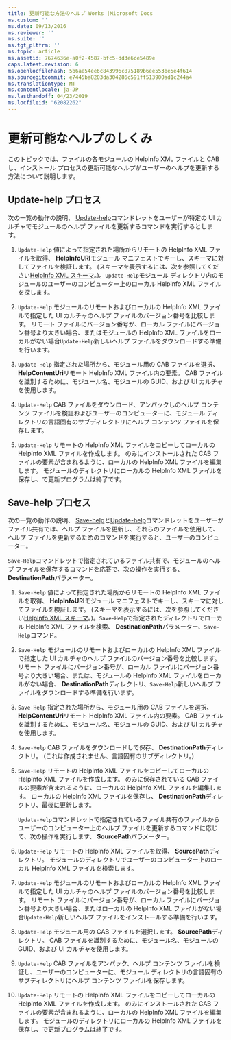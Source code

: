 ```yaml
---
title: 更新可能な方法のヘルプ Works |Microsoft Docs
ms.custom: ''
ms.date: 09/13/2016
ms.reviewer: ''
ms.suite: ''
ms.tgt_pltfrm: ''
ms.topic: article
ms.assetid: 7674636e-a0f2-4587-bfc5-dd3e6ce5489e
caps.latest.revision: 6
ms.openlocfilehash: 5b6ae54ee6c843996c875189b6ee553be5e4f614
ms.sourcegitcommit: e7445ba8203da304286c591ff513900ad1c244a4
ms.translationtype: MT
ms.contentlocale: ja-JP
ms.lasthandoff: 04/23/2019
ms.locfileid: "62082262"
---
```

# <a name="how-updatable-help-works"></a>更新可能なヘルプのしくみ

このトピックでは、ファイルの各モジュールの HelpInfo XML ファイルと CAB し、インストール プロセスの更新可能なヘルプがユーザーのヘルプを更新する方法について説明します。

## <a name="the-update-help-process"></a>Update-help プロセス

次の一覧の動作の説明、 [Update-help](/powershell/module/Microsoft.PowerShell.Core/Update-Help)コマンドレットをユーザーが特定の UI カルチャでモジュールのヘルプ ファイルを更新するコマンドを実行するとします。

1. `Update-Help` 値によって指定された場所からリモートの HelpInfo XML ファイルを取得、 **HelpInfoURI**モジュール マニフェストでキーし、スキーマに対してファイルを検証します。 (スキーマを表示するには、次を参照してください[HelpInfo XML スキーマ](./helpinfo-xml-schema.md)。)。`Update-Help`モジュール ディレクトリ内のモジュールのユーザーのコンピューター上のローカル HelpInfo XML ファイルを探します。

2. `Update-Help` モジュールのリモートおよびローカルの HelpInfo XML ファイルで指定した UI カルチャのヘルプ ファイルのバージョン番号を比較します。 リモート ファイルにバージョン番号が、ローカル ファイルにバージョン番号より大きい場合、またはモジュールの HelpInfo XML ファイルをローカルがない場合`Update-Help`新しいヘルプ ファイルをダウンロードする準備を行います。

3. `Update-Help` 指定された場所から、モジュール用の CAB ファイルを選択、 **HelpContentUri**リモート HelpInfo XML ファイル内の要素。 CAB ファイルを識別するために、モジュール名、モジュールの GUID、および UI カルチャを使用します。

4. `Update-Help` CAB ファイルをダウンロード、アンパックしのヘルプ コンテンツ ファイルを検証およびユーザーのコンピューターに、モジュール ディレクトリの言語固有のサブディレクトリにヘルプ コンテンツ ファイルを保存します。

5. `Update-Help` リモートの HelpInfo XML ファイルをコピーしてローカルの HelpInfo XML ファイルを作成します。 のみにインストールされた CAB ファイルの要素が含まれるように、ローカルの HelpInfo XML ファイルを編集します。 モジュールのディレクトリにローカルの HelpInfo XML ファイルを保存し、で更新プログラムは終了です。

## <a name="the-save-help-process"></a>Save-help プロセス

次の一覧の動作の説明、 [Save-help](/powershell/module/Microsoft.PowerShell.Core/Save-Help)と[Update-help](/powershell/module/Microsoft.PowerShell.Core/Update-Help)コマンドレットをユーザーがファイル共有では、ヘルプ ファイルを更新し、それらのファイルを使用して、ヘルプ ファイルを更新するためのコマンドを実行すると、ユーザーのコンピューター。

`Save-Help`コマンドレットで指定されているファイル共有で、モジュールのヘルプ ファイルを保存するコマンドを応答で、次の操作を実行する、 **DestinationPath**パラメーター。

1. `Save-Help` 値によって指定された場所からリモートの HelpInfo XML ファイルを取得、 **HelpInfoURI**モジュール マニフェストでキーし、スキーマに対してファイルを検証します。 (スキーマを表示するには、次を参照してください[HelpInfo XML スキーマ](./helpinfo-xml-schema.md)。)。`Save-Help`で指定されたディレクトリでローカル HelpInfo XML ファイルを検索、 **DestinationPath**パラメーター、`Save-Help`コマンド。

2. `Save-Help` モジュールのリモートおよびローカルの HelpInfo XML ファイルで指定した UI カルチャのヘルプ ファイルのバージョン番号を比較します。 リモート ファイルにバージョン番号が、ローカル ファイルにバージョン番号より大きい場合、または、モジュールの HelpInfo XML ファイルをローカルがない場合、 **DestinationPath**ディレクトリ、`Save-Help`新しいヘルプ ファイルをダウンロードする準備を行います。

3. `Save-Help` 指定された場所から、モジュール用の CAB ファイルを選択、 **HelpContentUri**リモート HelpInfo XML ファイル内の要素。 CAB ファイルを識別するために、モジュール名、モジュールの GUID、および UI カルチャを使用します。

4. `Save-Help` CAB ファイルをダウンロードしで保存、 **DestinationPath**ディレクトリ。 (これは作成されません、言語固有のサブディレクトリ。)

5. `Save-Help` リモートの HelpInfo XML ファイルをコピーしてローカルの HelpInfo XML ファイルを作成します。 のみに保存されている CAB ファイルの要素が含まれるように、ローカルの HelpInfo XML ファイルを編集します。 ローカルの HelpInfo XML ファイルを保存し、 **DestinationPath**ディレクトリ、最後に更新します。

   `Update-Help`コマンドレットで指定されているファイル共有のファイルからユーザーのコンピューター上のヘルプ ファイルを更新するコマンドに応じて、次の操作を実行します、 **SourcePath**パラメーター。

1. `Update-Help` リモートの HelpInfo XML ファイルを取得、 **SourcePath**ディレクトリ。 モジュールのディレクトリでユーザーのコンピューター上のローカル HelpInfo XML ファイルを検索します。

2. `Update-Help` モジュールのリモートおよびローカルの HelpInfo XML ファイルで指定した UI カルチャのヘルプ ファイルのバージョン番号を比較します。 リモート ファイルにバージョン番号が、ローカル ファイルにバージョン番号より大きい場合、またはローカルの HelpInfo XML ファイルがない場合`Update-Help`新しいヘルプ ファイルをインストールする準備を行います。

3. `Update-Help` モジュール用の CAB ファイルを選択します。 **SourcePath**ディレクトリ。 CAB ファイルを識別するために、モジュール名、モジュールの GUID、および UI カルチャを使用します。

4. `Update-Help` CAB ファイルをアンパック、ヘルプ コンテンツ ファイルを検証し、ユーザーのコンピューターに、モジュール ディレクトリの言語固有のサブディレクトリにヘルプ コンテンツ ファイルを保存します。

5. `Update-Help` リモートの HelpInfo XML ファイルをコピーしてローカルの HelpInfo XML ファイルを作成します。 のみにインストールされた CAB ファイルの要素が含まれるように、ローカルの HelpInfo XML ファイルを編集します。 モジュールのディレクトリにローカルの HelpInfo XML ファイルを保存し、で更新プログラムは終了です。